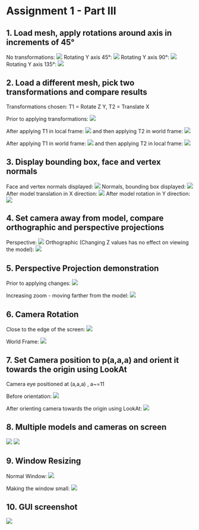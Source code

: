 # Assignment 1 - Part III

## 1. Load mesh, apply rotations around axis in increments of 45°
No transformations:
![](https://i.ibb.co/BtbwbGT/Capture1.png)
Rotating Y axis 45°:
![](https://i.ibb.co/q7sqy6y/Capture2.png)
Rotating Y axis 90°:
![](https://i.ibb.co/MGhvcKB/Capture3.png)
Rotating Y axis 135°:
![](https://i.ibb.co/W2sSLgF/Capture4.png)

## 2. Load a different mesh, pick two transformations and compare results
Transformations chosen: T1 = Rotate Z Y, T2 = Translate X

Prior to applying transformations:
![](https://i.ibb.co/3r69qDv/Capture5.png)

After applying T1 in local frame:
![](https://i.ibb.co/0Kyt04M/Capture6-A.png)
and then applying T2 in world frame:
![](https://i.ibb.co/kQws7Td/Capture6-B.png)

After applying T1 in world frame:
![](https://i.ibb.co/hgb0Rsh/Capture7-A.png)
and then applying T2 in local frame:
![](https://i.ibb.co/sJb8591/Capture7-B.png)

## 3. Display bounding box, face and vertex normals
Face and vertex normals displayed:
![](https://i.ibb.co/z7Dzsr7/Capture8.png)
Normals, bounding box displayed:
![](https://i.ibb.co/gy9z9VF/Capture9.png)
After model translation in X direction:
![](https://i.ibb.co/JHBRqvV/Capture10.png)
After model rotation in Y direction:
![](https://i.ibb.co/nzcbnyD/Capture11.png)

## 4. Set camera away from model, compare orthographic and perspective projections
Perspective:
![](https://i.ibb.co/h13kvxm/perfar.png)
Orthographic (Changing Z values has no effect on viewing the model):
![](https://i.ibb.co/kBL7fbN/orfar.png)

## 5. Perspective Projection demonstration
Prior to applying changes:
![](https://i.ibb.co/prc9MzB/Capture13.png)

Increasing zoom - moving farther from the model:
![](https://i.ibb.co/f8kv6dk/Capture14.png)

## 6. Camera Rotation
Close to the edge of the screen:
![](https://i.ibb.co/KXKp2tP/yaxis.png)

World Frame:
![](https://i.ibb.co/dcDx4zn/worldrot.png)

## 7. Set Camera position to p(a,a,a) and orient it towards the origin using LookAt
Camera eye positioned at (a,a,a) , a~=11

Before orientation:
![](https://i.ibb.co/MpJdN9z/A.png)

After orienting camera towards the origin using LookAt:
![](https://i.ibb.co/3RKTRcJ/B.png)

## 8. Multiple models and cameras on screen
![](https://i.ibb.co/gdXtFWL/multiple.png)
![](https://i.ibb.co/TWxTC32/multi2.png)

## 9. Window Resizing
Normal Window:
![](https://i.ibb.co/dmYqb7M/normalwindow.png)

Making the window small:
![](https://i.ibb.co/2qJypjg/resizewin.png)

## 10. GUI screenshot
![](https://i.ibb.co/wRSxm1D/gui.png)